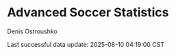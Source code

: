 # Advanced Soccer Statistics
Denis Ostroushko

<!-- gfm -->

Last successful data update: 2025-08-10 04:19:00 CST
